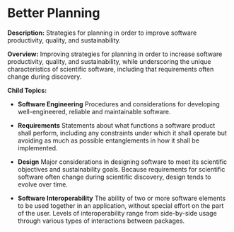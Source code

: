 # Better Planning

**Description:**  Strategies for planning in order to improve software productivity, quality, and sustainability.  

**Overview:** 
Improving strategies for planning in order to increase software productivity, quality, and sustainability, while underscoring the unique characteristics of scientific software, including that requirements often change during discovery.

**Child Topics:**

<!--
Addition: Software Engineering [moves from Better Development], Requirements, Design, Software Interoperability
-->
- **Software Engineering**
Procedures and considerations for developing well-engineered, reliable and maintainable software.
<!---Topic order: 1--->

- **Requirements**
Statements about what functions a software product shall perform, including any constraints under which it shall operate but avoiding as much as possible entanglements in how it shall be implemented.
<!---Topic order: 2--->

- **Design**
Major considerations in designing software to meet its scientific objectives and sustainability goals. Because requirements for scientific software often change during scientific discovery, design tends to evolve over time.
<!---Topic order: 3--->

- **Software Interoperability**
The ability of two or more software elements to be used together in an application, without special effort on the part of the user.  Levels of interoperability range from side-by-side usage through various types of interactions between packages.
<!---Topic order: 4--->

<!---
Category order: 1
--->
